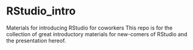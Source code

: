 # RStudio_intro
Materials for introducing RStudio for coworkers 
T h i s   r e p o   i s   f o r   t h e   c o l l e c t i o n   o f   g r e a t   i n t r o d u c t o r y   m a t e r i a l s   f o r   n e w - c o m e r s   o f   R S t u d i o   a n d   t h e   p r e s e n t a t i o n   h e r e o f .  
 